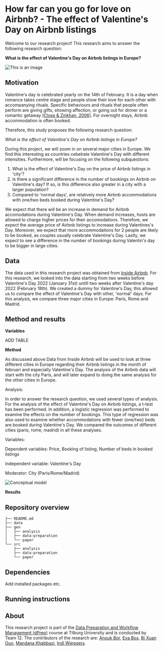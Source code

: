 # How far can you go for love on Airbnb? - The effect of Valentine's Day on Airbnb listings

Welcome to our research project! This research aims to answer the following research question:

**What is the effect of Valentine's Day on Airbnb listings in Europe?**

![This is an image](https://turntable.kagiso.io/images/romantic_bedroom.width-800.jpg)

## Motivation
Valentine's day is celebrated yearly on the 14th of February. It is a day when romance takes centre stage and people show their love for each other with accompanying rituals. Specific behaviours and rituals that people often perform are giving gifts, showing affection, or going out for dinner or a romantic getaway [(Close & Zinkhan, 2006)](https://www.acrwebsite.org/volumes/v33/v33_10020.pdf). For overnight stays, Airbnb accommodation is often booked.

Therefore, this study proposes the following research question:

*What is the effect of Valentine's Day on Airbnb listings in Europe?*

During this project, we will zoom in on several major cities in Europe. We find this interesting as countries cebelrate Valentine's Day with different intensities. Furthermore, will be focusing on the following subquestions:
1.  What is the effect of Valentine's Day on the price of Airbnb listings in 'city'?
2. Is there a significant difference in the number of bookings on Airbnb on Valentine's day? If so, is this difference also greater in a city with a larger population?
3. Compared to 'normal days', are relatively more Airbnb accommodations with one/two beds booked during Valentine's Day?

We expect that there will be an increase in demand for Airbnb accomodations during Valentine's Day. When demand increases, hosts are allowed to charge higher prices for their accomodations. Therefore, we expect the average price of Airbnb listings to increase during Valentines's Day. Moreover, we expect that more accommodations for 2 people are likely to be booked, as couples usually celebrate Valentine's Day. Lastly, we expect to see a difference in the number of bookings during Valentin's day to be bigger in large cities. 

## Data
The data used in this research project was obtained from [Inside Airbnb](http://insideairbnb.com/). For this research, we looked into the data starting from two weeks before Valentine's Day 2022 (January 31st) untill two weeks after Valentine's day 2022 (February 18th). We created a dummy for Valentine's Day, this allowed us to compare the effect of Valentine's Day with other, 'normal' days. For this analysis, we compare three major cities in Europe: Paris, Rome and Madrid. 

## Method and results
**Variables**


ADD TABLE


**Method**

As discussed above Data from Inside Airbnb will be used to look at three different cities in Europe regarding their Airbnb listings in the month of februari and especially Valentine's Day. The analysis of the Airbnb data will start with the city Paris, and will later expand to doing the same analysis for the other cities in Europe. 

Analysis:

In order to answer the research question, we used several types of analysis. For the analysis of the effect of Valentine's Day on Airbnb listings, a t-test has been performed. In addition, a logistic regression was performed to examine the effects on the number of bookings. This type of regression was also used to examine whether accommodations with fewer (one/two) beds are booked during Valentine's Day. We compared the outcomes of different cities (paris, rome, madrid) in all these analyses. 

Variables:

Dependent variables: Price, Booking of listing, Number of beds in booked listings

Independent variable: Valentine's Day

Moderator: City (Paris/Rome/Madrid)

![Conceptual model](https://user-images.githubusercontent.com/91567676/192151644-fab4ce64-46ab-46e4-8eb9-367f85869462.png)

**Results**

## Repository overview
```
├── README.md
├── data
├── gen
│   ├── analysis
│   ├── data-preparation
│   └── paper
└── src
    ├── analysis
    ├── data-preparation
    └── paper
```
## Dependencies

Add installed packages etc.

## Running instructions


## About

This research project is part of the [Data Preparation and Workflow Management (dPrep)](https://dprep.hannesdatta.com/) course at Tilburg University and is conducted by Team 12. The contributors of the research are: [Anouk Bor](https://github.com/AnoukBor), [Eva Bos](https://github.com/EvaBos), [Bi Xuan Guo](https://github.com/bixuanguo), [Mandana Khabbazi](https://github.com/Mandanakhabbazi), [Indi Wieggers](https://github.com/indiwieggers123).
